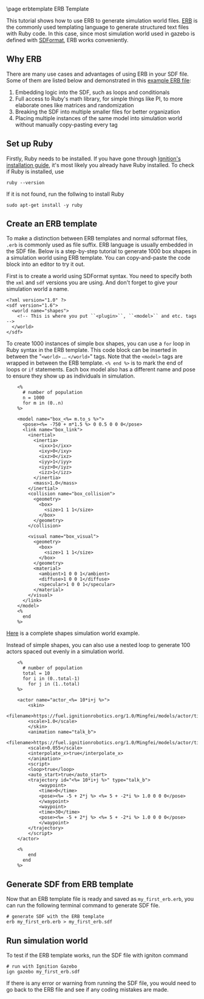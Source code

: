 \page erbtemplate ERB Template

This tutorial shows how to use ERB to generate simulation world files.
[ERB](https://docs.ruby-lang.org/en/2.3.0/ERB.html) is the commonly used templating language to generate structured text files with Ruby code.
In this case, since most simulation world used in gazebo is defined with [SDFormat](http://sdformat.org/), ERB works conveniently.

## Why ERB

There are many use cases and advantages of using ERB in your SDF file. 
Some of them are listed below and demonstrated in this [example ERB file](https://github.com/osrf/srcsim/blob/master/worlds/unique.world.erb):

1. Embedding logic into the SDF, such as loops and conditionals
2. Full access to Ruby's math library, for simple things like PI,  to more elaborate ones like matrices and randomization
3. Breaking the SDF into multiple smaller files for better organization
4. Placing multiple instances of the same model into simulation world without manually copy-pasting every tag

## Set up Ruby

Firstly, Ruby needs to be installed.
If you have gone through [Ignition's installation guide](https://ignitionrobotics.org/docs/latest/install), it's most likely you already have Ruby installed.
To check if Ruby is installed, use 
```{.sh}
ruby --version
```
If it is not found, run the follwing to install Ruby

```{.sh}
sudo apt-get install -y ruby
```

## Create an ERB template

To make a distinction between ERB templates and normal sdformat files, `.erb` is commonly used as file suffix.
ERB language is usually embedded in the SDF file.
Below is a step-by-step tutorial to generate 1000 box shapes in a simulation world using ERB template.
You can copy-and-paste the code block into an editor to try it out.

First is to create a world using SDFormat syntax.
You need to specify both the ``xml`` and ``sdf`` versions you are using.
And don't forget to give your simulation world a name.

```
<?xml version="1.0" ?>
<sdf version="1.6">
  <world name="shapes">
    <!-- This is where you put ``<plugin>``, ``<model>`` and etc. tags -->
  </world>
</sdf>
```

To create 1000 instances of simple box shapes, you can use a ``for`` loop in Ruby syntax in the ERB template.
This code block can be inserted in between the "``<world>`` ... ``</world>``" tags.
Note that the ``<model>`` tags are wrapped in between the ERB template.
``<% end %>`` is to mark the end of loops or ``if`` statements.
Each box model also has a different name and pose to ensure they show up as individuals in simulation.

```
    <%
      # number of population
      n = 1000
      for m in (0..n)
    %>

    <model name="box_<%= m.to_s %>">
      <pose><%= -750 + m*1.5 %> 0 0.5 0 0 0</pose>
      <link name="box_link">
        <inertial>
          <inertia>
            <ixx>1</ixx>
            <ixy>0</ixy>
            <ixz>0</ixz>
            <iyy>1</iyy>
            <iyz>0</iyz>
            <izz>1</izz>
          </inertia>
          <mass>1.0</mass>
        </inertial>
        <collision name="box_collision">
          <geometry>
            <box>
              <size>1 1 1</size>
            </box>
          </geometry>
        </collision>

        <visual name="box_visual">
          <geometry>
            <box>
              <size>1 1 1</size>
            </box>
          </geometry>
          <material>
            <ambient>1 0 0 1</ambient>
            <diffuse>1 0 0 1</diffuse>
            <specular>1 0 0 1</specular>
          </material>
        </visual>
      </link>
    </model>
    <%
      end
    %>
```

[Here](https://github.com/ignitionrobotics/ign-gazebo/blob/ign-gazebo3/examples/worlds/shapes_population.sdf.erb) is a complete shapes simulation world example.

Instead of simple shapes, you can also use a nested loop to generate 100 actors spaced out evenly in a simulation world. 

```
    <%
      # number of population
      total = 10
      for i in (0..total-1)
        for j in (1..total)
    %>

    <actor name="actor_<%= 10*i+j %>">
        <skin>
        <filename>https://fuel.ignitionrobotics.org/1.0/Mingfei/models/actor/tip/files/meshes/talk_b.dae</filename>
        <scale>1.0</scale>
        </skin>
        <animation name="talk_b">
        <filename>https://fuel.ignitionrobotics.org/1.0/Mingfei/models/actor/tip/files/meshes/talk_b.dae</filename>
        <scale>0.055</scale>
        <interpolate_x>true</interpolate_x>
        </animation>
        <script>
        <loop>true</loop>
        <auto_start>true</auto_start>
        <trajectory id="<%= 10*i+j %>" type="talk_b">
            <waypoint>
            <time>0</time>
            <pose><%= -5 + 2*j %> <%= 5 + -2*i %> 1.0 0 0 0</pose>
            </waypoint>
            <waypoint>
            <time>30</time>
            <pose><%= -5 + 2*j %> <%= 5 + -2*i %> 1.0 0 0 0</pose>
            </waypoint>
        </trajectory>
        </script>
    </actor>

    <%
        end
      end
    %>
```
 
## Generate SDF from ERB template

Now that an ERB template file is ready and saved as ``my_first_erb.erb``, you can run the following terminal command to generate SDF file.

```{.sh}
# generate SDF with the ERB template
erb my_first_erb.erb > my_first_erb.sdf
```

## Run simulation world

To test if the ERB template works, run the SDF file with igniton command

```{.sh}
# run with Ignition Gazebo
ign gazebo my_first_erb.sdf
```

If there is any error or warning from running the SDF file, you would need to go back to the ERB file and see if any coding mistakes are made.
